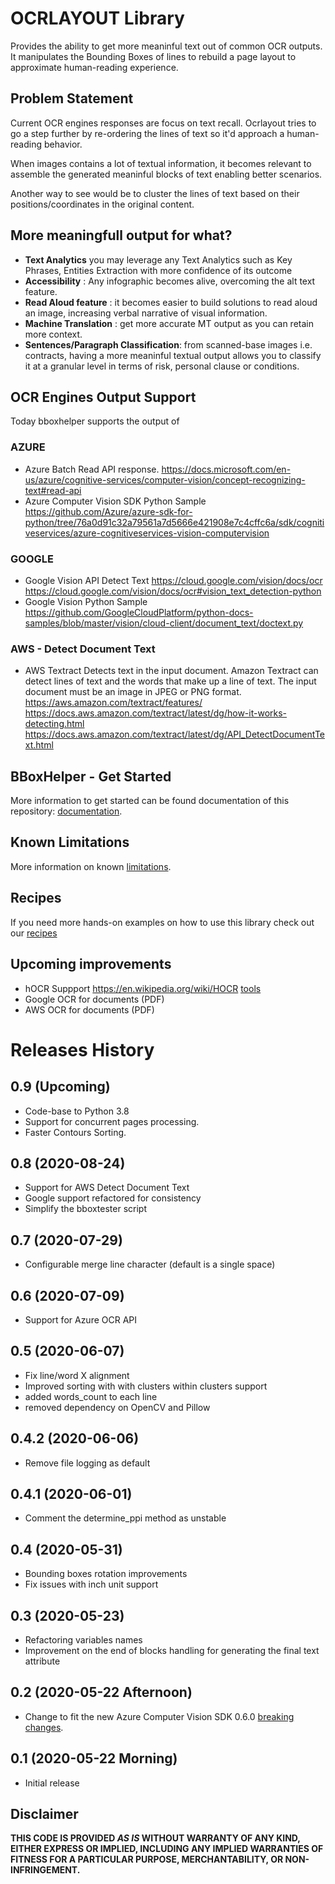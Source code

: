 # OCRLAYOUT Library
Provides the ability to get more meaninful text out of common OCR outputs. It manipulates the Bounding Boxes of lines to rebuild a page layout to approximate human-reading experience.  
## Problem Statement
Current OCR engines responses are focus on text recall. Ocrlayout tries to go a step further by re-ordering the lines of text so it'd approach a human-reading behavior. 

When images contains a lot of textual information, it becomes relevant to assemble the generated meaninful blocks of text enabling better scenarios. 

Another way to see would be to cluster the lines of text based on their positions/coordinates in the original content. 
## More meaningfull output for what? 
- **Text Analytics** you may leverage any Text Analytics such as Key Phrases, Entities Extraction with more confidence of its outcome
- **Accessibility** : Any infographic becomes alive, overcoming the alt text feature.
- **Read Aloud feature** : it becomes easier to build solutions to read aloud an image, increasing verbal narrative of visual information. 
- **Machine Translation** : get more accurate MT output as you can retain more context. 
- **Sentences/Paragraph Classification**: from scanned-base images i.e. contracts, having a more meaninful textual output allows you to classify it at a granular level in terms of risk, personal clause or conditions. 
## OCR Engines Output Support
Today bboxhelper supports the output of 
### AZURE
* Azure Batch Read API response. 
https://docs.microsoft.com/en-us/azure/cognitive-services/computer-vision/concept-recognizing-text#read-api
* Azure Computer Vision SDK Python Sample
https://github.com/Azure/azure-sdk-for-python/tree/76a0d91c32a79561a7d5666e421908e7c4cffc6a/sdk/cognitiveservices/azure-cognitiveservices-vision-computervision
### GOOGLE 
* Google Vision API Detect Text
https://cloud.google.com/vision/docs/ocr
https://cloud.google.com/vision/docs/ocr#vision_text_detection-python
* Google Vision Python Sample
https://github.com/GoogleCloudPlatform/python-docs-samples/blob/master/vision/cloud-client/document_text/doctext.py
### AWS - Detect Document Text
* AWS Textract
Detects text in the input document. Amazon Textract can detect lines of text and the words that make up a line of text. The input document must be an image in JPEG or PNG format.
https://aws.amazon.com/textract/features/
https://docs.aws.amazon.com/textract/latest/dg/how-it-works-detecting.html
https://docs.aws.amazon.com/textract/latest/dg/API_DetectDocumentText.html

## BBoxHelper - Get Started
More information to get started can be found documentation of this repository: [documentation](https://puthurr.github.io/getting-started/).

## Known Limitations 
More information on known [limitations](https://puthurr.github.io/known-limitations/).

## Recipes 
If you need more hands-on examples on how to use this library check out our [recipes](https://github.com/puthurr/ocrlayout-recipes)

## Upcoming improvements
* hOCR Suppport https://en.wikipedia.org/wiki/HOCR [tools](https://github.com/tmbdev/hocr-tools)
* Google OCR for documents (PDF)
* AWS OCR for documents (PDF)

# Releases History
## 0.9 (Upcoming)
- Code-base to Python 3.8
- Support for concurrent pages processing. 
- Faster Contours Sorting.
## 0.8 (2020-08-24)
- Support for AWS Detect Document Text 
- Google support refactored for consistency 
- Simplify the bboxtester script
## 0.7 (2020-07-29)
- Configurable merge line character (default is a single space)
## 0.6 (2020-07-09)
- Support for Azure OCR API 
## 0.5 (2020-06-07)
- Fix line/word X alignment
- Improved sorting with with clusters within clusters support
- added words_count to each line
- removed dependency on OpenCV and Pillow
## 0.4.2 (2020-06-06)
- Remove file logging as default
## 0.4.1 (2020-06-01)
- Comment the determine_ppi method as unstable
## 0.4 (2020-05-31)
- Bounding boxes rotation improvements
- Fix issues with inch unit support
## 0.3 (2020-05-23)
- Refactoring variables names 
- Improvement on the end of blocks handling for generating the final text attribute
## 0.2 (2020-05-22 Afternoon)
- Change to fit the new Azure Computer Vision SDK 0.6.0 [breaking changes](https://pypi.org/project/azure-cognitiveservices-vision-computervision/0.6.0/).
## 0.1 (2020-05-22 Morning)
- Initial release 
## Disclaimer
**THIS CODE IS PROVIDED *AS IS* WITHOUT WARRANTY OF ANY KIND, EITHER EXPRESS OR IMPLIED, INCLUDING ANY IMPLIED WARRANTIES OF FITNESS FOR A PARTICULAR PURPOSE, MERCHANTABILITY, OR NON-INFRINGEMENT.**
